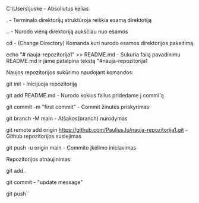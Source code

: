 C:\Users\juske - Absoliutus kelias

. - Terminalo direktorijų struktūroja reiškia esamą direktotiją

.. - Nurodo vieną direktoriją aukščiau nuo esamos

cd - (Change Directory) Komanda kuri nurodo esamos direktorijos pakeitimą

echo "# nauja-repozitorija1" >> README.md - Sukuria failą pavadinimu README.md ir jame patalpina tekstą "#nauja-repozitorija1

Naujos repozitorijos sukūrimo naudojant komandos:

git init - Inicijuoja repozitoriją

git add README.md - Nurodo kokius failus pridedame į commi'ą

git commit -m "first commit" - Commit žinutės priskyrimas

git branch -M main - Atšakos(branch) nurodymas

git remote add origin https://github.com/PauliusJu/nauja-repozitorija1.git - Github repozitorijos susiejimas

git push -u origin main - Commito įkėlimo iniciavimas

  

Repozitorijos atnaujinimas:

git add .

git commit - "update message"

git push``